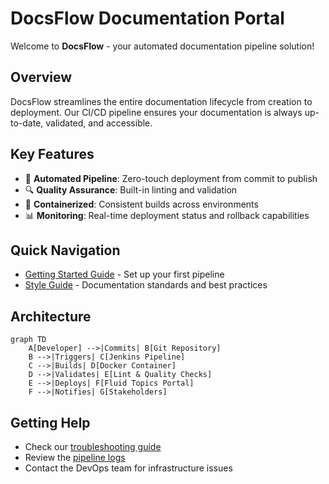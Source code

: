# DocsFlow Documentation Portal

Welcome to **DocsFlow** - your automated documentation pipeline solution!

## Overview

DocsFlow streamlines the entire documentation lifecycle from creation to deployment. Our CI/CD pipeline ensures your documentation is always up-to-date, validated, and accessible.

## Key Features

- 🚀 **Automated Pipeline**: Zero-touch deployment from commit to publish
- 🔍 **Quality Assurance**: Built-in linting and validation
- 🐳 **Containerized**: Consistent builds across environments
- 📊 **Monitoring**: Real-time deployment status and rollback capabilities

## Quick Navigation

- [Getting Started Guide](getting-started.md) - Set up your first pipeline
- [Style Guide](style-guide.md) - Documentation standards and best practices

## Architecture

```mermaid
graph TD
    A[Developer] -->|Commits| B[Git Repository]
    B -->|Triggers| C[Jenkins Pipeline]
    C -->|Builds| D[Docker Container]
    D -->|Validates| E[Lint & Quality Checks]
    E -->|Deploys| F[Fluid Topics Portal]
    F -->|Notifies| G[Stakeholders]
```

## Getting Help

- Check our [troubleshooting guide](getting-started.md#troubleshooting)
- Review the [pipeline logs](http://your-jenkins-url/job/docsflow-pipeline/)
- Contact the DevOps team for infrastructure issues